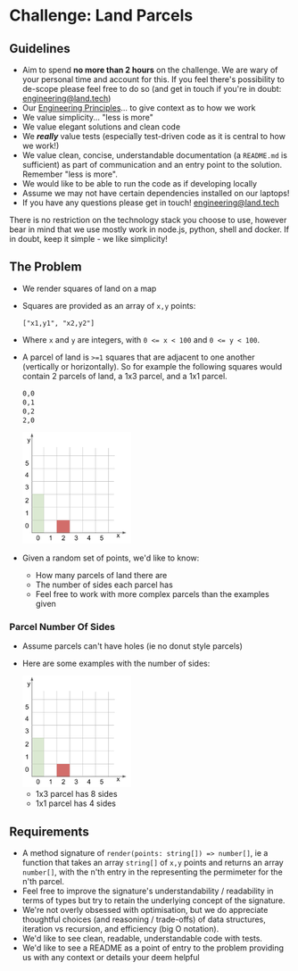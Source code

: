 # Challenge: Land Parcels

## Guidelines

- Aim to spend **no more than 2 hours** on the challenge. We are wary of your personal time and account for this. If you feel there's possibility to de-scope please feel free to do so (and get in touch if you're in doubt: engineering@land.tech)
- Our [Engineering Principles](https://engineering.land.tech/principles)... to give context as to how we work
- We value simplicity... "less is more"
- We value elegant solutions and clean code
- We **_really_** value tests (especially test-driven code as it is central to how we work!)
- We value clean, concise, understandable documentation (a `README.md` is sufficient) as part of communication and an entry point to the solution. Remember "less is more".
- We would like to be able to run the code as if developing locally
- Assume we may not have certain dependencies installed on our laptops!
- If you have any questions please get in touch! engineering@land.tech

There is no restriction on the technology stack you choose to use, however bear in mind that we use mostly work in node.js, python, shell and docker. If in doubt, keep it simple - we like simplicity!

## The Problem

- We render squares of land on a map
- Squares are provided as an array of `x,y` points:

  ```text
  ["x1,y1", "x2,y2"]
  ```

- Where `x` and `y` are integers, with `0 <= x < 100` and `0 <= y < 100`.

- A parcel of land is `>=1` squares that are adjacent to one another (vertically or horizontally). So for example the following squares would contain 2 parcels of land, a 1x3 parcel, and a 1x1 parcel.

  ```text
  0,0
  0,1
  0,2
  2,0
  ```

  <img  alt="diagram with 1x3 and 1x1 parcels" src="/backend/diagram.png" height=200>

- Given a random set of points, we'd like to know:
  - How many parcels of land there are
  - The number of sides each parcel has
  - Feel free to work with more complex parcels than the examples given

### Parcel Number Of Sides

- Assume parcels can't have holes (ie no donut style parcels)
- Here are some examples with the number of sides:

  <img  alt="diagram with 1x3 and 1x1 parcels" src="/backend/diagram.png" height=200>
  
  - 1x3 parcel has 8 sides
  - 1x1 parcel has 4 sides

## Requirements

- A method signature of `render(points: string[]) => number[]`, ie a function that takes an array `string[]` of `x,y` points
  and returns an array `number[]`, with the n'th entry in the representing the permimeter for the n'th parcel.
- Feel free to improve the signature's understandability / readability in terms of types but try to retain the underlying concept of the signature.
- We're not overly obsessed with optimisation, but we do appreciate thoughtful choices (and reasoning / trade-offs) of data structures, iteration vs recursion, and efficiency (big O notation).
- We'd like to see clean, readable, understandable code with tests.
- We'd like to see a README as a point of entry to the problem providing us with any context or details your deem helpful
